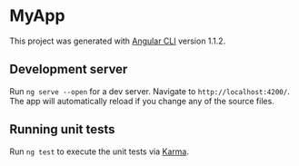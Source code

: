 # MyApp

This project was generated with [Angular CLI](https://github.com/angular/angular-cli) version 1.1.2.

## Development server

Run `ng serve --open` for a dev server. Navigate to `http://localhost:4200/`. The app will automatically reload if you change any of the source files.

## Running unit tests

Run `ng test` to execute the unit tests via [Karma](https://karma-runner.github.io).
